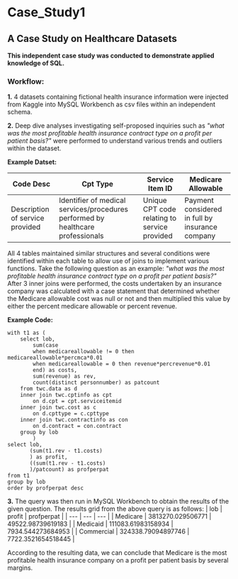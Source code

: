 # Case_Study1
## A Case Study on Healthcare Datasets

**This independent case study was conducted to demonstrate applied knowledge of SQL.**

### Workflow:

**1.** 4 datasets containing fictional health insurance information were injected from Kaggle into MySQL Workbench as csv files within an independent schema. 

**2.** Deep dive analyses investigating self-proposed inquiries such as *"what was the most profitable health insurance contract type on a profit per patient basis?"* were performed to understand various trends and outliers within the dataset. 

**Example Datset:**

| Code Desc  | Cpt Type | Service Item ID | Medicare Allowable |
| ------------- | ------------- | ------------- | ------------- |
| Description of service provided  | Identifier of medical services/procedures performed by healthcare professionals | Unique CPT code relating to service provided | Payment considered in full by insurance company  |


All 4 tables maintained similar structures and several conditions were identified within each table to allow use of joins to implement various functions. Take the following question as an example: *"what was the most profitable health insurance contract type on a profit per patient basis?"* After 3 inner joins were performed, the costs undertaken by an insurance company was calculated with a case statement that determined whether the Medicare allowable cost was null or not and then multiplied this value by either the percent medicare allowable or percent revenue.

**Example Code:**
```
with t1 as (
	select lob,
		sum(case 
		when medicareallowable != 0 then medicareallowable*percmca*0.01
		when medicareallowable = 0 then revenue*percrevenue*0.01
		end) as costs,
        sum(revenue) as rev,
        count(distinct personnumber) as patcount
	from twc.data as d
    inner join twc.cptinfo as cpt 
		on d.cpt = cpt.serviceitemid
	inner join twc.cost as c
		on d.cpttype = c.cpttype
	inner join twc.contractinfo as con
		on d.contract = con.contract
	group by lob
        )
select lob, 
	   (sum(t1.rev - t1.costs)
       ) as profit,
       ((sum(t1.rev - t1.costs)
       )/patcount) as profperpat
from t1
group by lob
order by profperpat desc
```

**3.** The query was then run in MySQL Workbench to obtain the results of the given question. The results grid from the above query is as follows:
| lob | profit | profperpat |
| --- | --- | --- |
| Medicare | 3813270.029506771 | 49522.98739619183 |
| Medicaid | 111083.61983158934 | 7934.544273684953 |
| Commercial | 324338.79094897746 | 7722.3521654518445 |

According to the resulting data, we can conclude that Medicare is the most profitable health insurance company on a profit per patient basis by several margins. 

